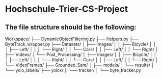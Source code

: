 # Hochschule-Trier-CS-Project

## The file structure should be the following:

Workspace/
├── DynamicObjectFiltering.py
├── Helpers.py
├── ByteTrack_wrapper.py
├── Datasets/
│   ├── Images/
│   │   ├── Bicycle/
│   │   │   ├── Left/
│   │   │   └── Right/
│   │   └── Cars/
│   │       ├── Left/
│   │       └── Right/
│   ├── Videos/
│   └── Post_Processing/
│       ├── Images/
│       │   ├── Bicycle/
│       │   │   ├── Left/
│       │   │   └── Right/
│       │   └── Cars/
│       │       ├── Left/
│       │       └── Right/
│       └── VideoFrames/
├── Grounded_Sam/
│   ├── models/
│   └── results/
│       └── yolo_labels/
├── yolox/
│   └── tracker/
│       └── byte_tracker.py
